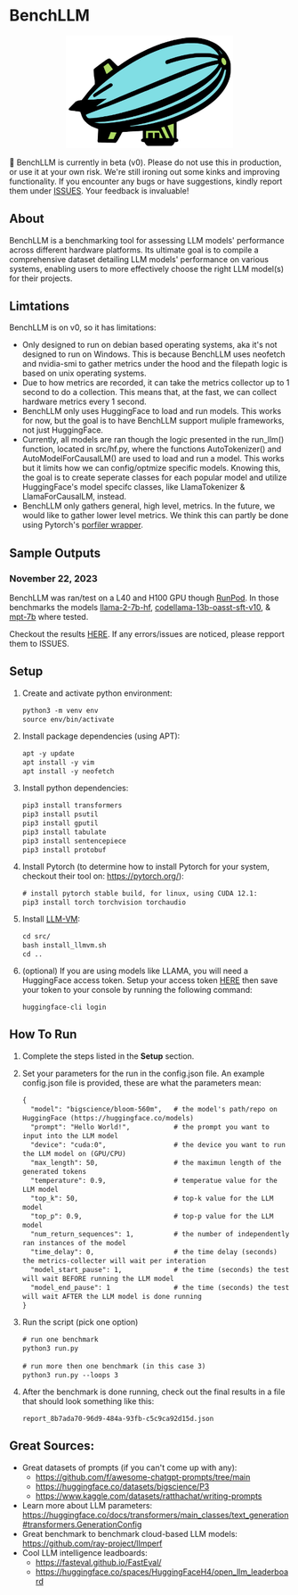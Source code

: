 # BenchLLM

<p align="center">
  <img width="300" src="./assets/docs/logo.png">
</p>

🚧 BenchLLM is currently in beta (v0). Please do not use this in production, or use it at your own risk. We're still ironing out some kinks and improving functionality. If you encounter any bugs or have suggestions, kindly report them under [ISSUES](https://github.com/anarchy-ai/benchllm/issues). Your feedback is invaluable!

## About

BenchLLM is a benchmarking tool for assessing LLM models' performance across different hardware platforms. Its ultimate goal is to compile a comprehensive dataset detailing LLM models' performance on various systems, enabling users to more effectively choose the right LLM model(s) for their projects.

## Limtations

BenchLLM is on v0, so it has limitations:
- Only designed to run on debian based operating systems, aka it's not designed to run on Windows. This is because BenchLLM uses neofetch and nvidia-smi to gather metrics under the hood and the filepath logic is based on unix operating systems.
- Due to how metrics are recorded, it can take the metrics collector up to 1 second to do a collection. This means that, at the fast, we can collect hardware metrics every 1 second.
- BenchLLM only uses HuggingFace to load and run models. This works for now, but the goal is to have BenchLLM support muliple frameworks, not just HuggingFace.
- Currently, all models are ran though the logic presented in the run_llm() function, located in src/hf.py, where the functions AutoTokenizer() and AutoModelForCausalLM() are used to load and run a model. This works but it limits how we can config/optmize specific models. Knowing this, the goal is to create seperate classes for each popular model and utilize HuggingFace's model specifc classes, like LlamaTokenizer & LlamaForCausalLM, instead.
- BenchLLM only gathers general, high level, metrics. In the future, we would like to gather lower level metrics. We think this can partly be done using Pytorch's [porfiler wrapper](https://pytorch.org/tutorials/recipes/recipes/profiler_recipe.html).

## Sample Outputs

### November 22, 2023

BenchLLM was ran/test on a L40 and H100 GPU though [RunPod](https://www.runpod.io/). In those benchmarks the models [llama-2-7b-hf](https://huggingface.co/meta-llama/Llama-2-7b-hf), [codellama-13b-oasst-sft-v10](https://huggingface.co/OpenAssistant/codellama-13b-oasst-sft-v10), & [mpt-7b](https://huggingface.co/mosaicml/mpt-7b) where tested.

Checkout the results [HERE](https://github.com/MehmetMHY/benchllm/tree/main/assets/docs/sample_results). If any errors/issues are noticed, please repport them to ISSUES. 

## Setup

1. Create and activate python environment:
    ```
    python3 -m venv env
    source env/bin/activate
    ```

2. Install package dependencies (using APT):
    ```
    apt -y update
    apt install -y vim
    apt install -y neofetch
    ```

3. Install python dependencies:
    ```
    pip3 install transformers
    pip3 install psutil
    pip3 install gputil
    pip3 install tabulate
    pip3 install sentencepiece
    pip3 install protobuf
    ```

4. Install Pytorch (to determine how to install Pytorch for your system, checkout their tool on: https://pytorch.org/):
    ```
    # install pytorch stable build, for linux, using CUDA 12.1:
    pip3 install torch torchvision torchaudio
    ```

4. Install [LLM-VM](https://github.com/anarchy-ai/LLM-VM/tree/main):
    ```
    cd src/
    bash install_llmvm.sh
    cd ..
    ```

5. (optional) If you are using models like LLAMA, you will need a HuggingFace access token. Setup your access token [HERE](https://huggingface.co/settings/tokens) then save your token to your console by running the following command:
    ```
    huggingface-cli login
    ```

## How To Run

1. Complete the steps listed in the __Setup__ section.

2. Set your parameters for the run in the config.json file. An example config.json file is provided, these are what the parameters mean:
    ```
    {
      "model": "bigscience/bloom-560m",   # the model's path/repo on HuggingFace (https://huggingface.co/models)
      "prompt": "Hello World!",           # the prompt you want to input into the LLM model
      "device": "cuda:0",                 # the device you want to run the LLM model on (GPU/CPU)
      "max_length": 50,                   # the maximun length of the generated tokens
      "temperature": 0.9,                 # temperatue value for the LLM model
      "top_k": 50,                        # top-k value for the LLM model
      "top_p": 0.9,                       # top-p value for the LLM model
      "num_return_sequences": 1,          # the number of independently ran instances of the model
      "time_delay": 0,                    # the time delay (seconds) the metrics-collecter will wait per interation
      "model_start_pause": 1,             # the time (seconds) the test will wait BEFORE running the LLM model
      "model_end_pause": 1                # the time (seconds) the test will wait AFTER the LLM model is done running
    } 
    ```

3. Run the script (pick one option)
    ```
    # run one benchmark
    python3 run.py

    # run more then one benchmark (in this case 3)
    python3 run.py --loops 3
    ```

4. After the benchmark is done running, check out the final results in a file that should look something like this:
    ```
    report_8b7ada70-96d9-484a-93fb-c5c9ca92d15d.json
    ```

## Great Sources:
- Great datasets of prompts (if you can't come up with any):
  - https://github.com/f/awesome-chatgpt-prompts/tree/main
  - https://huggingface.co/datasets/bigscience/P3
  - https://www.kaggle.com/datasets/ratthachat/writing-prompts
- Learn more about LLM parameters: https://huggingface.co/docs/transformers/main_classes/text_generation#transformers.GenerationConfig
- Great benchmark to benchmark cloud-based LLM models: https://github.com/ray-project/llmperf
- Cool LLM intelligence leadboards:
    - https://fasteval.github.io/FastEval/
    - https://huggingface.co/spaces/HuggingFaceH4/open_llm_leaderboard
